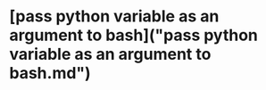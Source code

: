 # \[pass python variable as an argument to bash\]\("pass python variable as an argument to bash.md"\)


